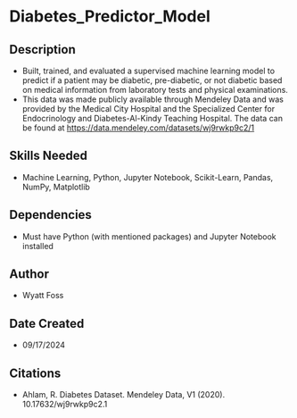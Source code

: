 # Diabetes_Predictor_Model
## Description
- Built, trained, and evaluated a supervised machine learning model to predict if a patient may be diabetic, pre-diabetic, or not diabetic based on medical information from laboratory tests and physical examinations.
- This data was made publicly available through Mendeley Data and was provided by the Medical City Hospital and the Specialized Center for Endocrinology and Diabetes-Al-Kindy Teaching Hospital. The data can be found at https://data.mendeley.com/datasets/wj9rwkp9c2/1 
## Skills Needed
- Machine Learning, Python, Jupyter Notebook, Scikit-Learn, Pandas, NumPy, Matplotlib
## Dependencies
- Must have Python (with mentioned packages) and Jupyter Notebook installed
## Author
- Wyatt Foss
## Date Created
- 09/17/2024
## Citations
- Ahlam, R. Diabetes Dataset. Mendeley Data, V1 (2020). 10.17632/wj9rwkp9c2.1
